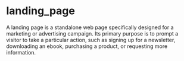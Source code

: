 # landing_page
A landing page is a standalone web page specifically designed for a marketing or advertising campaign. Its primary purpose is to prompt a visitor to take a particular action, such as signing up for a newsletter, downloading an ebook, purchasing a product, or requesting more information.
